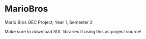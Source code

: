 # MarioBros
Mario Bros GEC Project, Year 1, Semester 2

Make sure to download SDL libraries if using this as project source!
